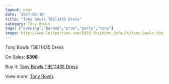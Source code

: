 ```yaml
---
layout: post
date: '2017-06-10'
title: "Tony Bowls TBE11435 Dress"
category: Tony Bowls
tags: ["evening","beaded","prom","party","tony"]
image: http://www.lustparties.com/5923-thickbox_default/tony-bowls-tbe11435-dress.jpg
---
```

Tony Bowls TBE11435 Dress

On Sales: **$398**
<a href="https://www.lustparties.com/en/tony-bowls/2011-tony-bowls-tbe11435-dress.html"><amp-img layout="responsive" width="600" height="600" src="//www.lustparties.com/5923-thickbox_default/tony-bowls-tbe11435-dress.jpg" alt="Tony Bowls TBE11435 Dress 0" /></a>
<a href="https://www.lustparties.com/en/tony-bowls/2011-tony-bowls-tbe11435-dress.html"><amp-img layout="responsive" width="600" height="600" src="//www.lustparties.com/5924-thickbox_default/tony-bowls-tbe11435-dress.jpg" alt="Tony Bowls TBE11435 Dress 1" /></a>

Buy it: [Tony Bowls TBE11435 Dress](https://www.lustparties.com/en/tony-bowls/2011-tony-bowls-tbe11435-dress.html "Tony Bowls TBE11435 Dress")

View more: [Tony Bowls](https://www.lustparties.com/en/5-tony-bowls "Tony Bowls")